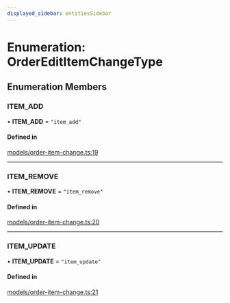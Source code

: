 ```yaml
---
displayed_sidebar: entitiesSidebar
---
```


# Enumeration: OrderEditItemChangeType

## Enumeration Members

### ITEM\_ADD

• **ITEM\_ADD** = ``"item_add"``

#### Defined in

[models/order-item-change.ts:19](https://github.com/cloudnepal/medusa/blob/441690e9/packages/medusa/src/models/order-item-change.ts#L19)

___

### ITEM\_REMOVE

• **ITEM\_REMOVE** = ``"item_remove"``

#### Defined in

[models/order-item-change.ts:20](https://github.com/cloudnepal/medusa/blob/441690e9/packages/medusa/src/models/order-item-change.ts#L20)

___

### ITEM\_UPDATE

• **ITEM\_UPDATE** = ``"item_update"``

#### Defined in

[models/order-item-change.ts:21](https://github.com/cloudnepal/medusa/blob/441690e9/packages/medusa/src/models/order-item-change.ts#L21)
